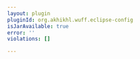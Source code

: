 ```yaml
---
layout: plugin
pluginId: org.akhikhl.wuff.eclipse-config
isJarAvailable: true
error: ''
violations: []

---
```


